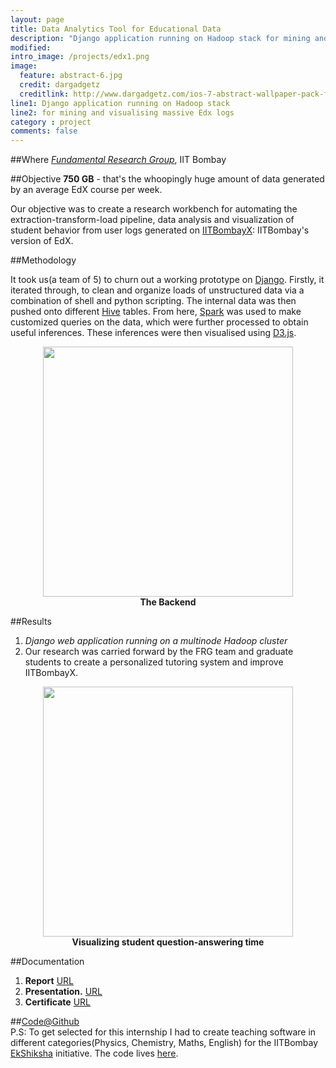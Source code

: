 ```yaml
---
layout: page
title: Data Analytics Tool for Educational Data
description: "Django application running on Hadoop stack for mining and visualising massive Edx logs"
modified:
intro_image: /projects/edx1.png
image:
  feature: abstract-6.jpg
  credit: dargadgetz
  creditlink: http://www.dargadgetz.com/ios-7-abstract-wallpaper-pack-for-iphone-5-and-ipod-touch-retina/  
line1: Django application running on Hadoop stack
line2: for mining and visualising massive Edx logs
category : project
comments: false
---
```


##Where
[*Fundamental Research Group*](http://www.it.iitb.ac.in/frg/wiki/index.php/Fundamental_Research_Group), IIT Bombay

##Objective
**750 GB** - that's the whoopingly huge amount of data generated by an average EdX course per week.

Our objective was to create a research workbench for automating the extraction-transform-load pipeline, data analysis and visualization of student behavior from user logs generated on [IITBombayX](https://www.iitbombayx.in/): IITBombay's version of EdX.

##Methodology

It took us(a team of 5) to churn out a working prototype on [Django](https://www.djangoproject.com/). Firstly, it iterated through, to clean and organize loads of unstructured data via a combination of shell and python scripting. The internal data was then pushed onto different [Hive](https://hive.apache.org/) tables. From here, [Spark](http://spark.apache.org/) was used to make customized queries on the data, which were further processed to obtain useful inferences. These inferences were then visualised using [D3.js](http://d3js.org/).

<figure>
	<center><a href="{{ site.baseurl }}/images/projects/edx2.png"><img src="{{ site.baseurl }}/images/projects/edx2.png" alt="" height="400px" width="400px"></a></center>
	<center><figcaption><b>The Backend</b></figcaption></center>
</figure>

##Results

1. *Django web application running on a multinode Hadoop cluster*
2. Our research was carried forward by the FRG team and graduate students to create a personalized tutoring system and improve IITBombayX.

<figure>
	<center><a href="{{ site.baseurl }}/images/projects/edx1.png"><img src="{{ site.baseurl }}/images/projects/edx1.png" alt="" height="400px" width="400px"></a></center>
	<center><figcaption><b>Visualizing student question-answering time</b></figcaption></center>
</figure>

##Documentation

1. **Report** [URL](http://www.it.iitb.ac.in/frg/brainstorming/sites/default/files/P1_DataAnalyticsWorkbenchForEducationalData_FinalReport.pdf)
2. **Presentation.** [URL](http://www.it.iitb.ac.in/frg/brainstorming/sites/default/files/p1_Final_Presentation_Data_Analytics_Workbench_For_Educational_Data.pdf)
3. **Certificate** [URL]({{site.url}}/assets/extradocs/IIT_Bombay_Certificate.pdf)

##[Code@Github](https://github.com/fresearchgroup/Data-Analytics-workbench-for-Educational-Data)
<br>
P.S: To get selected for this internship I had to create teaching software in different categories(Physics, Chemistry, Maths, English) for the IITBombay [EkShiksha](http://www.ekshiksha.org.in/) initiative. The code lives [here](https://github.com/saatvikshah1994/ekalavyasoftwares). 